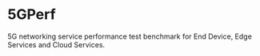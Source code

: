 # 5GPerf
5G networking service performance test benchmark for End Device, Edge Services and Cloud Services.
